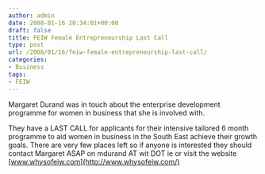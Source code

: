 ```yaml
---
author: admin
date: 2008-01-16 20:34:01+00:00
draft: false
title: FEIW Female Entrepreneurship Last Call
type: post
url: /2008/01/16/feiw-female-entrepreneurship-last-call/
categories:
- Business
tags:
- FEIW
---
```


Margaret Durand was in touch about the enterprise development programme for women in business that she is involved with.

They have a LAST CALL for applicants for their intensive tailored 6 month programme to aid women in business in the South East achieve their growth goals. There are very few places left so if anyone is interested they should contact Margaret ASAP on mdurand AT wit DOT ie or visit the website [www.whysofeiw.com](http://www.whysofeiw.com/)
